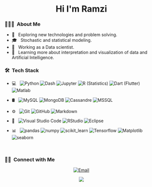 <h1 align="center">Hi I'm Ramzi</h1>
<h3> 👨🏻‍💻 &nbsp;About Me </h3>

- 🤔 &nbsp; Exploring new technologies and problem solving.
- 🎓 &nbsp; Stochastic and statistical modeling.
- 💼 &nbsp; Working as a Data scientist.
- 🌱 &nbsp; Learning more about interpretation and visualization of data and Artificial Intelligence.


<h3> 🛠 &nbsp;Tech Stack</h3>

- 💻 &nbsp;
  ![Python](https://img.shields.io/badge/-Python-333333?style=flat&logo=python)
  ![Dash](https://img.shields.io/badge/-DASH-333333?style=flat&logo=DASH)
  ![Jupyter](https://img.shields.io/badge/-JUPYTER-333333?style=flat&logo=Jupyter)
  ![R (Statistics)](https://img.shields.io/badge/-R-333333?style=flat&logo=R&logoColor=276DC3)
  ![Dart (Flutter)](https://img.shields.io/badge/-Dart-333333?style=flat&logo=dart&logoColor=276DC3)
  ![Matlab](https://img.shields.io/badge/-Matlab-333333?style=flat&logo=MATLAB)
- 🛢 &nbsp;
  ![MySQL](https://img.shields.io/badge/-MySQL-333333?style=flat&logo=mysql)
  ![MongoDB](https://img.shields.io/badge/-MongoDB-333333?style=flat&logo=mongodb)
  ![Cassandre](https://img.shields.io/badge/-Cassandre-333333?style=flat&logo=Cassandre)
  ![MSSQL](https://img.shields.io/badge/-MSSQL-333333?style=flat&logo=MSSQL)
- ⚙️ &nbsp;
  ![Git](https://img.shields.io/badge/-Git-333333?style=flat&logo=git)
  ![GitHub](https://img.shields.io/badge/-GitHub-333333?style=flat&logo=github)
  ![Markdown](https://img.shields.io/badge/-Markdown-333333?style=flat&logo=markdown)
- 🔧 &nbsp;
  ![Visual Studio Code](https://img.shields.io/badge/-Visual%20Studio%20Code-333333?style=flat&logo=visual-studio-code&logoColor=007ACC)
  ![RStudio](https://img.shields.io/badge/-RStudio-333333?style=flat&logo=rstudio)
  ![Eclipse](https://img.shields.io/badge/-Eclipse-333333?style=flat&logo=eclipse-ide&logoColor=2C2255)
  
- 📊 &nbsp;
  ![pandas](https://img.shields.io/badge/-pandas-333333?style=flat&logo=pandas)
  ![numpy](https://img.shields.io/badge/-numpy-333333?style=flat&logo=numpy)
  ![scikit_learn](https://img.shields.io/badge/-scikit_learn-333333?style=flat&logo=scikit_learn)
  ![Tensorflow](https://img.shields.io/badge/-Tensorflow-333333?style=flat&logo=Tensorflow)
  ![Matplotlib](https://img.shields.io/badge/-Matplotlib-333333?style=flat&logo=Matplotlib)
  ![seaborn](https://img.shields.io/badge/-seaborn-333333?style=flat&logo=seaborn)
<br/>
<h3> 🤝🏻 &nbsp;Connect with Me </h3>

<p align="center">
<a href="mailto:benamarramzi60@gmail.com"><img alt="Email" src="https://img.shields.io/badge/Email-benamarramzi60@gmail.com-blue?style=flat-square&logo=gmail"></a>
</p>


<p align="center">
    <img align="center" src="https://media.giphy.com/media/z5iCvo1oCbqt7ukMQs/giphy.gif">
</p>
